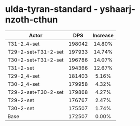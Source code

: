 # ulda-tyran-standard - yshaarj-nzoth-cthun
| Actor | DPS | Increase |
|---|:---:|:---:|
|T31-2_4-set|198042|14.80%|
|T29-2-set+T31-2-set|197933|14.74%|
|T30-2-set+T31-2-set|196786|14.07%|
|T31-2-set|194366|12.67%|
|T29-2_4-set|181403|5.16%|
|T30-2_4-set|179958|4.32%|
|T29-2-set+T30-2-set|179868|4.27%|
|T29-2-set|176767|2.47%|
|T30-2-set|175507|1.74%|
|Base|172507|0.00%|
